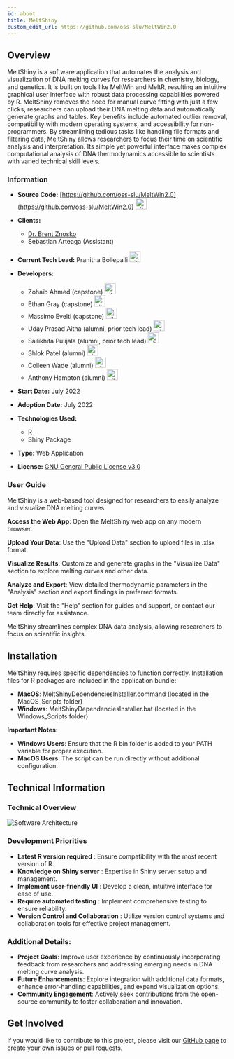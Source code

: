 ```yaml
---
id: about
title: MeltShiny
custom_edit_url: https://github.com/oss-slu/MeltWin2.0
---
```


## Overview

MeltShiny is a software application that automates the analysis and visualization of DNA melting curves for researchers in chemistry, biology, and genetics. It is built on tools like MeltWin and MeltR, resulting an intuitive graphical user interface with robust data processing capabilities powered by R. MeltShiny removes the need for manual curve fitting  with just a few clicks, researchers can upload their DNA melting data and automatically generate graphs and tables. Key benefits include automated outlier removal, compatibility with modern operating systems, and accessibility for non-programmers. By streamlining tedious tasks like handling file formats and filtering data, MeltShiny allows researchers to focus their time on scientific analysis and interpretation. Its simple yet powerful interface makes complex computational analysis of DNA thermodynamics accessible to scientists with varied technical skill levels.

### Information

- **Source Code:** [https://github.com/oss-slu/MeltWin2.0](https://github.com/oss-slu/MeltWin2.0) [<img src="/img/git-alt.svg" alt="git" width="25" height="25" />](https://github.com/oss-slu/MeltWin2.0)
- **Clients:**
  - [Dr. Brent Znosko](https://www.slu.edu/science-and-engineering/academics/chemistry/faculty/brent-znosko.php)
  - Sebastian Arteaga (Assistant)
- **Current Tech Lead:** Pranitha Bollepalli [<img src="/img/github.svg" alt="github" width="25" height="25" />](https://github.com/BollepalliPranitha)
- **Developers:**

  - Zohaib Ahmed (capstone) [<img src="/img/github.svg" alt="github" width="25" height="25" />](https://github.com/zohaib-a-ahmed)
  - Ethan Gray (capstone) [<img src="/img/github.svg" alt="github" width="25" height="25" />](https://github.com/ethan-gray-01)
  - Massimo Evelti (capstone) [<img src="/img/github.svg" alt="github" width="25" height="25" />](https://github.com/Massi-Papi)
  - Uday Prasad Aitha (alumni, prior tech lead) [<img src="/img/github.svg" alt="github" width="25" height="25" />](https://github.com/aithaprasad) 
  - Sailikhita Pulijala (alumni, prior tech lead) [<img src="/img/github.svg" alt="github" width="25" height="25" />](https://github.com/LikhitaPulijala) 
  - Shlok Patel (alumni) [<img src="/img/github.svg" alt="github" width="25" height="25" />](https://github.com/shlokpat6) 
  - Colleen Wade (alumni) [<img src="/img/github.svg" alt="github" width="25" height="25" />](https://github.com/cwade6) 
  - Anthony Hampton (alumni) [<img src="/img/github.svg" alt="github" width="25" height="25" />](https://github.com/adhampton110) 

- **Start Date:** July 2022
- **Adoption Date:** July 2022
- **Technologies Used:**
  - R
  - Shiny Package
- **Type:** Web Application
- **License:** [GNU General Public License v3.0](https://opensource.org/license/gpl-3-0/)

### User Guide

MeltShiny is a web-based tool designed for researchers to easily analyze and visualize DNA melting curves.

**Access the Web App**: Open the MeltShiny web app on any modern browser.

**Upload Your Data**: Use the "Upload Data" section to upload files in .xlsx format.

**Visualize Results**: Customize and generate graphs in the "Visualize Data" section to explore melting curves and other data.

**Analyze and Export**: View detailed thermodynamic parameters in the "Analysis" section and export findings in preferred formats.

**Get Help**: Visit the "Help" section for guides and support, or contact our team directly for assistance.

MeltShiny streamlines complex DNA data analysis, allowing researchers to focus on scientific insights.

## Installation

MeltShiny requires specific dependencies to function correctly. Installation files for R packages are included in the application bundle:
  - **MacOS**: MeltShinyDependenciesInstaller.command (located in the MacOS_Scripts folder)
  - **Windows**: MeltShinyDependenciesInstaller.bat (located in the Windows_Scripts folder)

**Important Notes:**

  - **Windows Users**: Ensure that the R bin folder is added to your PATH variable for proper execution.
  - **MacOS Users**: The script can be run directly without additional configuration.

## Technical Information

### Technical Overview

![Software Architecture](architecture.png)

### Development Priorities

- **Latest R version required** : Ensure compatibility with the most recent version of R.
- **Knowledge on Shiny server** : Expertise in Shiny server setup and management.
- **Implement user-friendly UI** : Develop a clean, intuitive interface for ease of use.
- **Require automated testing** :  Implement comprehensive testing to ensure reliability.
- **Version Control and Collaboration** : Utilize version control systems and collaboration tools for effective project management.

### Additional Details:
- **Project Goals**: Improve user experience by continuously incorporating feedback from researchers and addressing emerging needs in DNA melting curve analysis.
- **Future Enhancements**: Explore integration with additional data formats, enhance error-handling capabilities, and expand visualization options.
- **Community Engagement**: Actively seek contributions from the open-source community to foster collaboration and innovation.

## Get Involved

If you would like to contribute to this project, please visit our [GitHub page](https://github.com/oss-slu/MeltWin2.0) to create your own issues or pull requests.
